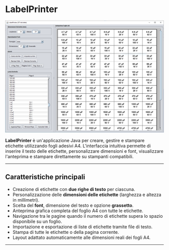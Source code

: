 # LabelPrinter

![Screenshot](screenshot.PNG)

**LabelPrinter** è un'applicazione Java per creare, gestire e stampare etichette utilizzando fogli adesivi A4. L'interfaccia intuitiva permette di inserire il testo delle etichette, personalizzare dimensioni e font, visualizzare l'anteprima e stampare direttamente su stampanti compatibili.

---

## Caratteristiche principali

- Creazione di etichette con **due righe di testo** per ciascuna.
- Personalizzazione delle **dimensioni delle etichette** (larghezza e altezza in millimetri).
- Scelta del **font**, dimensione del testo e opzione **grassetto**.
- Anteprima grafica completa del foglio A4 con tutte le etichette.
- Navigazione tra le pagine quando il numero di etichette supera lo spazio disponibile su un foglio.
- Importazione e esportazione di liste di etichette tramite file di testo.
- Stampa di tutte le etichette o della pagina corrente.
- Layout adattato automaticamente alle dimensioni reali dei fogli A4.

---

